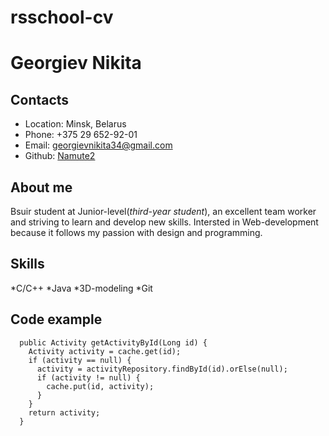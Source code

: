 # rsschool-cv

# Georgiev Nikita
## Contacts

* Location: Minsk, Belarus
* Phone: +375 29 652-92-01
* Email: georgievnikita34@gmail.com
* Github: [Namute2](https://github.com/Namute2)

## About me
Bsuir student at Junior-level(*third-year student*), an excellent team worker and striving to learn and develop new skills.
Intersted in Web-development because it follows my passion with design and programming.

## Skills

*C/C++
*Java
*3D-modeling
*Git

## Code example
```
  public Activity getActivityById(Long id) {
    Activity activity = cache.get(id);
    if (activity == null) {
      activity = activityRepository.findById(id).orElse(null);
      if (activity != null) {
        cache.put(id, activity);
      }
    }
    return activity;
  }
```